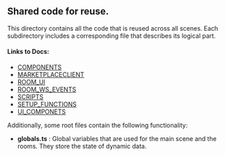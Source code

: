 ## Shared code for reuse.

This directory contains all the code that is reused across all scenes. Each subdirectory includes a corresponding file that describes its logical part.

#### Links to Docs:

- [COMPONENTS](Components/README.md)
- [MARKETPLACECLIENT](marketplaceClient/README.md)
- [ROOM_UI](room/ui/README.md)
- [ROOM_WS_EVENTS](room/wsEvents/README.md)
- [SCRIPTS](scripts/README.md)
- [SETUP_FUNCTIONS](setupFnc/README.md)
- [UI_COMPONETS](uiComponents/README.md)

Additionally, some root files contain the following functionality:

- **globals.ts** :
  Global variables that are used for the main scene and the rooms. They store the state of dynamic data.
